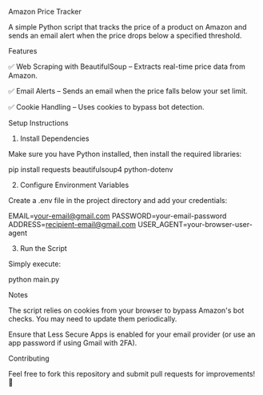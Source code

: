 Amazon Price Tracker

A simple Python script that tracks the price of a product on Amazon and sends an email alert when the price drops below a specified threshold.

Features

✅ Web Scraping with BeautifulSoup – Extracts real-time price data from Amazon.

✅ Email Alerts – Sends an email when the price falls below your set limit.

✅ Cookie Handling – Uses cookies to bypass bot detection.

Setup Instructions

1. Install Dependencies

Make sure you have Python installed, then install the required libraries:

pip install requests
beautifulsoup4
python-dotenv


2. Configure Environment Variables

Create a .env file in the project directory and add your credentials:

EMAIL=your-email@gmail.com
PASSWORD=your-email-password
ADDRESS=recipient-email@gmail.com
USER_AGENT=your-browser-user-agent

3. Run the Script

Simply execute:

python main.py

Notes

The script relies on cookies from your browser to bypass Amazon's bot checks. You may need to update them periodically.

Ensure that Less Secure Apps is enabled for your email provider (or use an app password if using Gmail with 2FA).

Contributing

Feel free to fork this repository and submit pull requests for improvements! 🚀


